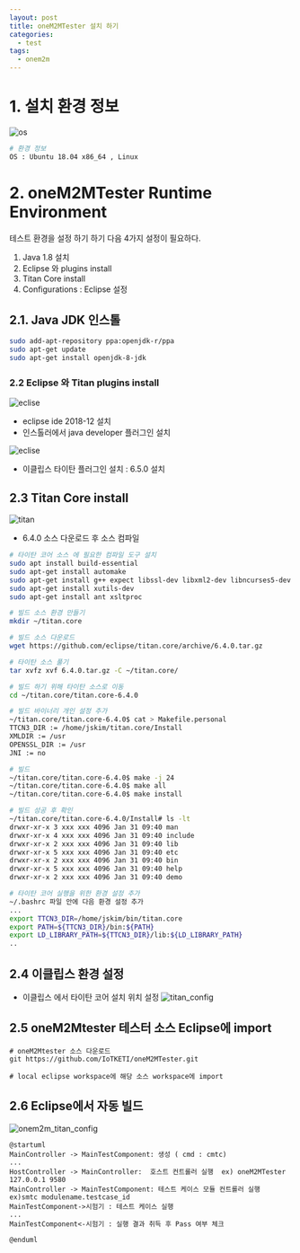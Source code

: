 ```yaml
---
layout: post
title: oneM2MTester 설치 하기 
categories:
  - test
tags:
  - onem2m 
---
```



# 1. 설치 환경 정보
![os](/assets/tester/osinfo.png) 

```bash 
# 환경 정보
OS : Ubuntu 18.04 x86_64 , Linux 
```  
# 2. oneM2MTester Runtime Environment
테스트 환경을 설정 하기 하기 다음 4가지 설정이 필요하다. 
 1. Java 1.8 설치 
 2. Eclipse 와 plugins install
 3. Titan Core install  
 4. Configurations : Eclipse 설정 
 
## 2.1. Java JDK 인스톨

```bash 
sudo add-apt-repository ppa:openjdk-r/ppa
sudo apt-get update
sudo apt-get install openjdk-8-jdk
``` 

### 2.2 Eclipse 와 Titan plugins install
![eclise](/assets/tester/eclipse_download.png)
 - eclipse ide 2018-12 설치 
 - 인스톨러에서 java developer 플러그인 설치 
  
  
![eclise](/assets/tester/titan_plugin_download.png)
 - 이클립스 타이탄 플러그인 설치 : 6.5.0 설치 

## 2.3 Titan Core install 
![titan](/assets/tester/titan_download.png)
 - 6.4.0 소스 다운로드 후 소스 컴파일 
 
```bash
# 타이탄 코어 소스 에 필요한 컴파일 도구 설치 
sudo apt install build-essential
sudo apt-get install automake
sudo apt-get install g++ expect libssl-dev libxml2-dev libncurses5-dev flex bison
sudo apt-get install xutils-dev
sudo apt-get install ant xsltproc

# 빌드 소스 환경 만들기   
mkdir ~/titan.core

# 빌드 소스 다운로드  
wget https://github.com/eclipse/titan.core/archive/6.4.0.tar.gz

# 타이탄 소스 풀기 
tar xvfz xvf 6.4.0.tar.gz -C ~/titan.core/

# 빌드 하기 위해 타이탄 소스로 이동  
cd ~/titan.core/titan.core-6.4.0

# 빌드 바이너리 개인 설정 추가 
~/titan.core/titan.core-6.4.0$ cat > Makefile.personal
TTCN3_DIR := /home/jskim/titan.core/Install  
XMLDIR := /usr
OPENSSL_DIR := /usr
JNI := no

# 빌드 
~/titan.core/titan.core-6.4.0$ make -j 24
~/titan.core/titan.core-6.4.0$ make all 
~/titan.core/titan.core-6.4.0$ make install 

# 빌드 성공 후 확인  
~/titan.core/titan.core-6.4.0/Install# ls -lt
drwxr-xr-x 3 xxx xxx 4096 Jan 31 09:40 man
drwxr-xr-x 4 xxx xxx 4096 Jan 31 09:40 include
drwxr-xr-x 2 xxx xxx 4096 Jan 31 09:40 lib
drwxr-xr-x 5 xxx xxx 4096 Jan 31 09:40 etc
drwxr-xr-x 2 xxx xxx 4096 Jan 31 09:40 bin
drwxr-xr-x 5 xxx xxx 4096 Jan 31 09:40 help
drwxr-xr-x 2 xxx xxx 4096 Jan 31 09:40 demo

# 타이탄 코어 실행을 위한 환경 설정 추가  
~/.bashrc 파일 안에 다음 환경 설정 추가 
...
export TTCN3_DIR=/home/jskim/bin/titan.core
export PATH=${TTCN3_DIR}/bin:${PATH} 
export LD_LIBRARY_PATH=${TTCN3_DIR}/lib:${LD_LIBRARY_PATH}
.. 
```  

## 2.4 이클립스 환경 설정  
- 이클립스 에서 타이탄 코어 설치 위치 설정 
![titan_config](/assets/tester/eclipse_titan_config.png)

## 2.5 oneM2Mtester 테스터 소스 Eclipse에 import 
```
# oneM2Mtester 소스 다운로드
git https://github.com/IoTKETI/oneM2MTester.git 

# local eclipse workspace에 해당 소스 workspace에 import  
```

## 2.6 Eclipse에서 자동 빌드  
![onem2m_titan_config](/assets/tester/onem2m_tester_builder.png)


```
@startuml
MainController -> MainTestComponent: 생성 ( cmd : cmtc) 
...
HostController -> MainController:  호스트 컨트롤러 실행  ex) oneM2MTester 127.0.0.1 9580 
MainController -> MainTestComponent: 테스트 케이스 모듈 컨트롤러 실행  ex)smtc modulename.testcase_id
MainTestComponent->시험기 : 테스트 케이스 실행
...
MainTestComponent<-시험기 : 실행 결과 취득 후 Pass 여부 체크 
   
@enduml
```